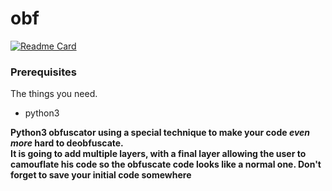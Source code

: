 # obf
 

[![Readme Card](https://github-readme-stats.vercel.app/api/pin/?username=honoeagle&repo=obf)](https://github.com/HonoEagle/python-stuff/tree/main/obfuscator)
</br>


### Prerequisites

The things you need.

* python3

<strong>
Python3 obfuscator using a special technique to make your code <i>even more</i> hard to deobfuscate.
<br>
It is going to add multiple layers, with a final layer allowing the user to camouflate his code so the obfuscate code looks like a normal one.
Don't forget to save your initial code somewhere
</strong>